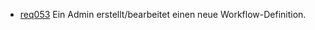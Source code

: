  * [req053](https://github.com/PolitAktiv/politaktiv-requirements/tree/master/de/requirements/req053/req053.md) Ein Admin erstellt/bearbeitet einen neue Workflow-Definition.
